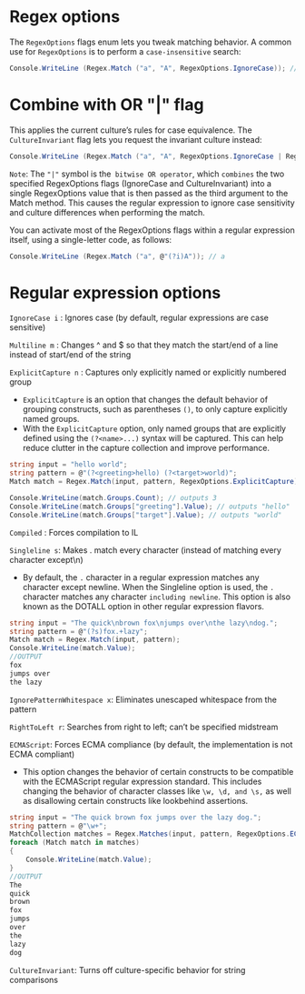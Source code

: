 # Regex options
The `RegexOptions` flags enum lets you tweak matching behavior. A common use for `RegexOptions` is to perform a `case-insensitive` search:
```c#
Console.WriteLine (Regex.Match ("a", "A", RegexOptions.IgnoreCase)); // a
```

# Combine with OR "|" flag
This applies the current culture’s rules for case equivalence. The `CultureInvariant` flag lets you request the invariant culture instead:
```c#
Console.WriteLine (Regex.Match ("a", "A", RegexOptions.IgnoreCase | RegexOptions.CultureInvariant));
```
`Note`: The `"|"` symbol is the` bitwise OR operator`, which `combines` the two specified RegexOptions flags (IgnoreCase and CultureInvariant) into a single RegexOptions value that is then passed as the third argument to the Match method. This causes the regular expression to ignore case sensitivity and culture differences when performing the match.

You can activate most of the RegexOptions flags within a regular expression itself, using a single-letter code, as follows:
```c#
Console.WriteLine (Regex.Match ("a", @"(?i)A")); // a
```

#  Regular expression options
`IgnoreCase i` : Ignores case (by default, regular expressions are case sensitive)

`Multiline m` : Changes ^ and $ so that they match the start/end of a line instead of start/end of the string

`ExplicitCapture n` : Captures only explicitly named or explicitly numbered group
  - `ExplicitCapture` is an option that changes the default behavior of grouping constructs, such as parentheses `()`, to only capture explicitly named groups.
  - With the `ExplicitCapture` option, only named groups that are explicitly defined using the `(?<name>...)` syntax will be captured. This can help reduce clutter in the capture collection and improve performance.
```c#
string input = "hello world";
string pattern = @"(?<greeting>hello) (?<target>world)";
Match match = Regex.Match(input, pattern, RegexOptions.ExplicitCapture);

Console.WriteLine(match.Groups.Count); // outputs 3
Console.WriteLine(match.Groups["greeting"].Value); // outputs "hello"
Console.WriteLine(match.Groups["target"].Value); // outputs "world"

```

`Compiled` : Forces compilation to IL 

`Singleline s`: Makes . match every character (instead of matching every character except\n)
  - By default, the `.` character in a regular expression matches any character except newline. When the Singleline option is used, the `.` character matches any character `including newline`. This option is also known as the DOTALL option in other regular expression flavors.

```c#
string input = "The quick\nbrown fox\njumps over\nthe lazy\ndog.";
string pattern = @"(?s)fox.+lazy";
Match match = Regex.Match(input, pattern);
Console.WriteLine(match.Value);
//OUTPUT
fox
jumps over
the lazy
```

`IgnorePatternWhitespace x`: Eliminates unescaped whitespace from the pattern

`RightToLeft r`: Searches from right to left; can’t be specified midstream

`ECMAScript`: Forces ECMA compliance (by default, the implementation is not ECMA compliant)
  - This option changes the behavior of certain constructs to be compatible with the ECMAScript regular expression standard. This includes changing the behavior of character classes like `\w, \d, and \s,` as well as disallowing certain constructs like lookbehind assertions.
```c#
string input = "The quick brown fox jumps over the lazy dog.";
string pattern = @"\w+";
MatchCollection matches = Regex.Matches(input, pattern, RegexOptions.ECMAScript);
foreach (Match match in matches)
{
    Console.WriteLine(match.Value);
}
//OUTPUT
The
quick
brown
fox
jumps
over
the
lazy
dog

```
`CultureInvariant`: Turns off culture-specific behavior for string comparisons